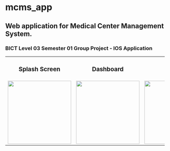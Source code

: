 # mcms_app
## Web application for Medical Center Management System.
### BICT Level 03 Semester 01 Group Project - IOS Application

<table border="0">
  <tr>
    <td><h3 align="center">Splash Screen</h3></td>
    <td><h3 align="center">Dashboard</h3></td>
    <td><h3 align="center">Reports</h3></td>
    <td><h3 align="center">Drawer</h3></td>
    <td><h3 align="center">Notifications</h3></td>
  </tr>
  <tr>
    <td><img src="https://user-images.githubusercontent.com/44818405/219420846-01b239d6-44d4-4395-ab50-15d2f79c407b.jpg" style="width:200px;"></td>
    <td><img src="https://user-images.githubusercontent.com/44818405/224768768-aa298912-5e68-4ee6-881a-776a445342e6.jpg" style="width:200px;"></td>
    <td><img src="https://user-images.githubusercontent.com/44818405/224768780-bb00bb41-3aad-4ca5-8677-0d0d67715393.jpg" style="width:200px;"></td>
    <td><img src="https://user-images.githubusercontent.com/44818405/224768785-673b25a9-366b-42e6-98bb-a1ea367b0d3d.jpg" style="width:200px;"></td>
    <td><img src="https://user-images.githubusercontent.com/44818405/224768789-bf4baf14-dd02-477f-9be7-17d79739de15.jpg" style="width:200px;"></td>
  </tr>
</table>
